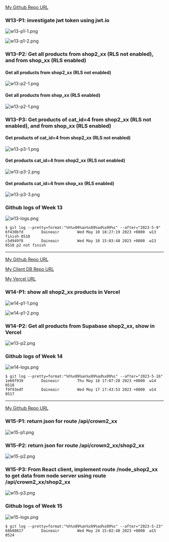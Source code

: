 [My Github Repo URL](https://github.com/Daineair/1112-2A-db-demo-410410228)

### W13-P1: investigate jwt token using jwt.io

![w13-p1-1.png](https://jiewhttktusvivcyqnki.supabase.co/storage/v1/object/public/demo_28/md_28_img/w13-p1-1.png?t=2023-05-10T05%3A57%3A59.634Z)

![w13-p1-2.png](https://jiewhttktusvivcyqnki.supabase.co/storage/v1/object/public/demo_28/md_28_img/w13-p1-2.png?t=2023-05-10T05%3A58%3A51.356Z)

### W13-P2: Get all products from shop2_xx (RLS not enabled), and from shop_xx (RLS enabled)
 
#### Get all products from shop2_xx (RLS not enabled)
 
![w13-p2-1.png](https://jiewhttktusvivcyqnki.supabase.co/storage/v1/object/public/demo_28/md_28_img/w13-p2-1.png?t=2023-05-10T10%3A23%3A47.363Z)
 
#### Get all products from shop_xx (RLS enabled)
 
![w13-p2-1.png](https://jiewhttktusvivcyqnki.supabase.co/storage/v1/object/public/demo_28/md_28_img/w13-p2-2.png?t=2023-05-10T10%3A24%3A06.105Z)

### W13-P3: Get products of cat_id=4 from shop2_xx (RLS not enabled), and from shop_xx (RLS enabled)
 
#### Get products of cat_id=4 from shop2_xx (RLS not enabled)
 
![w13-p3-1.png](https://jiewhttktusvivcyqnki.supabase.co/storage/v1/object/public/demo_28/md_28_img/w13-p3-1.png?t=2023-05-10T10%3A24%3A34.270Z)
 
#### Get products cat_id=4 from shop2_xx (RLS not enabled)
 
![w13-p3-2.png](https://jiewhttktusvivcyqnki.supabase.co/storage/v1/object/public/demo_28/md_28_img/w13-p3-2.png?t=2023-05-10T10%3A24%3A54.668Z)
 
#### Get products cat_id=4 from shop_xx (RLS enabled)
 
![w13-p3-3.png](https://jiewhttktusvivcyqnki.supabase.co/storage/v1/object/public/demo_28/md_28_img/w13-p3-3.png?t=2023-05-10T10%3A25%3A29.882Z)

### Github logs of Week 13

![w13-logs.png](https://jiewhttktusvivcyqnki.supabase.co/storage/v1/object/public/demo_28/md_28_img/w13-logs.png?t=2023-05-24T12%3A18%3A19.061Z)

```
$ git log --pretty=format:"%h%x09%an%x09%ad%x09%s" --after="2023-5-9"
6f430bfd        Daineair        Wed May 10 18:27:19 2023 +0800  w13 finish 0510
c5d949f8        Daineair        Wed May 10 15:03:48 2023 +0800  w13 0510 p2 not finish
```
---
[My Github Repo URL](https://github.com/Daineair/1112-2A-db-demo-410410228)

[My Client DB Repo URL](https://github.com/Daineair/1112-client-db_28.git)

[My Vercel URL](https://1112-client-db-28.vercel.app/)

### W14-P1: show all shop2_xx products in Vercel

![w14-p1-1.png](https://jiewhttktusvivcyqnki.supabase.co/storage/v1/object/public/demo_28/md_28_img/w14-p1-1.png?t=2023-05-17T09%3A36%3A45.785Z)

![w14-p1-2.png](https://jiewhttktusvivcyqnki.supabase.co/storage/v1/object/public/demo_28/md_28_img/w14-p1-2.png?t=2023-05-17T09%3A42%3A03.759Z)

### W14-P2: Get all products from Supabase shop2_xx, show in Vercel

![w13-p2.png](https://jiewhttktusvivcyqnki.supabase.co/storage/v1/object/public/demo_28/md_28_img/w14-p2.png?t=2023-05-18T09%3A06%3A30.605Z)

### Github logs of Week 14

![w14-logs.png](https://jiewhttktusvivcyqnki.supabase.co/storage/v1/object/public/demo_28/md_28_img/w14-logs.png?t=2023-05-24T12%3A18%3A55.101Z)

```
$ git log --pretty=format:"%h%x09%an%x09%ad%x09%s" --after="2023-5-16"
1e60f939        Daineair        Thu May 18 17:07:20 2023 +0800  w14 0518
f9f93edf        Daineair        Wed May 17 17:43:53 2023 +0800  w14 0517
```
---
[My Github Repo URL](https://github.com/Daineair/1112-2A-db-demo-410410228)

### W15-P1: return json for route /api/crown2_xx

![w15-p1.png](https://jiewhttktusvivcyqnki.supabase.co/storage/v1/object/public/demo_28/md_28_img/w15-p1.png?t=2023-05-24T06%3A25%3A21.231Z)

### W15-P2: return json for route /api/crown2_xx/shop2_xx

![w15-p2.png](https://jiewhttktusvivcyqnki.supabase.co/storage/v1/object/public/demo_28/md_28_img/w15-p2.png?t=2023-05-24T06%3A25%3A57.987Z)

### W15-P3: From React client, implement route /node_shop2_xx to get data from node server using route /api/crown2_xx/shop2_xx
 
![w15-p3.png](https://jiewhttktusvivcyqnki.supabase.co/storage/v1/object/public/demo_28/md_28_img/w15-p3.png?t=2023-05-24T10%3A04%3A06.463Z)

### Github logs of Week 15

![w15-logs.png](https://jiewhttktusvivcyqnki.supabase.co/storage/v1/object/public/demo_28/md_28_img/w15-logs.png?t=2023-05-24T12%3A19%3A41.211Z)

```
$ git log --pretty=format:"%h%x09%an%x09%ad%x09%s" --after="2023-5-23"
68b80817        Daineair        Wed May 24 15:02:48 2023 +0800  w15 0524
```
